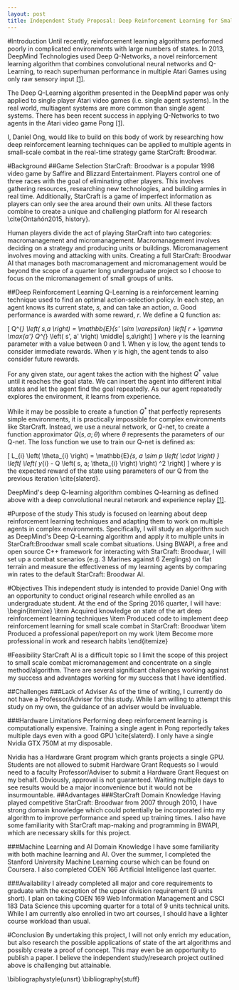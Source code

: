 ```yaml
---
layout: post
title: Independent Study Proposal: Deep Reinforcement Learning for Small Scale Combat in the Real-Time Strategy Game StarCraft: Broodwar
---
```


#Introduction
Until recently, reinforcement learning algorithms performed poorly in complicated environments with large numbers of states. In 2013, DeepMind Technologies used Deep Q-Networks, a novel reinforcement learning algorithm that combines convolutional neural networks and Q-Learning, to reach superhuman performance in multiple Atari Games using only raw sensory input [[1]](http://arxiv.org/abs/1511.08779). 

The Deep Q-Learning algorithm presented in the DeepMind paper was only applied to single player Atari video games (i.e. single agent systems). In the real world, multiagent systems are more common than single agent systems. There has been recent success in applying Q-Networks to two agents in the Atari video game Pong [[1]](http://arxiv.org/abs/1511.08779). 
 
I, Daniel Ong, would like to build on this body of work by researching how deep reinforcement learning techniques can be applied to multiple agents in small-scale combat in the real-time strategy game StarCraft: Broodwar.

#Background
##Game Selection
StarCraft: Broodwar is a popular 1998 video game by Saffire and Blizzard Entertainment. Players control one of three races with the goal of eliminating other players. This involves gathering resources, researching new technologies, and building armies in real time. Additionally, StarCraft is a game of imperfect information as players can only see the area around their own units. All these factors combine to create a unique and challenging platform for AI research \cite{Ontañón2015, history}. 

Human players divide the act of playing StarCraft into two categories: macromanagement and micromanagement. Macromanagement involves deciding on a strategy and producing units or buildings. Micromanagement involves moving and attacking with units. Creating a full StarCraft: Broodwar AI that manages both macromanagement and micromanagement would be beyond the scope of a quarter long undergraduate project so I choose to focus on the micromanagement of small groups of units.

##Deep Reinforcement Learning
Q-Learning is a reinforcement learning technique used to find an optimal action-selection policy. In each step, an agent knows its current state, $s$, and can take an action, $a$. Good performance is awarded with some reward, $r$. We define a Q function as:

\[ Q^{*} \left( s,a \right) =  \mathbb{E}_{s' \sim \varepsilon} \left[ r + \gamma \max_{a'} Q^{*} \left( s', a' \right) \middle| s,a\right] \]
where $\gamma$ is the learning parameter with a value between 0 and 1. When $\gamma$ is low, the agent tends to consider immediate rewards. When $\gamma$ is high, the agent tends to also consider future rewards.

For any given state, our agent takes the action with the highest $Q^{*}$ value until it reaches the goal state. We can insert the agent into different initial states and let the agent find the goal repeatedly. As our agent repeatedly explores the environment, it learns from experience. 
 
While it may be possible to create a function $Q^{*}$ that perfectly represents simple environments, it is practically impossible for complex environments like StarCraft. Instead, we use a neural network, or Q-net, to create a function approximator $Q(s, a; \theta)$ where $\theta$ represents the parameters of our Q-net. The loss function we use to train our Q-net is defined as:

\[ L_{i} \left( \theta_{i} \right) =  \mathbb{E}_{s, a \sim p \left( \cdot \right) } \left[ \left( y_{i} - Q \left( s, a; \theta_{i} \right) \right) ^2 \right] \]
where $y$ is the expected reward of the state using parameters of our Q from the previous iteration \cite{slaterd}.

DeepMind's deep Q-learning algorithm combines Q-learning as defined above with a deep convolutional neural network and experience replay [[1]](http://arxiv.org/abs/1511.08779). 

#Purpose of the study
This study is focused on learning about deep reinforcement learning techniques and adapting them to work on multiple agents in complex environments. Specifically, I will study an algorithm such as DeepMind's Deep Q-Learning algorithm and apply it to multiple units in StarCraft:Broodwar small scale combat situations. Using BWAPI, a free and open source C++ framework for interacting with StarCraft: Broodwar, I will set up a combat scenarios (e.g. 3 Marines against 6 Zerglings) on flat terrain and measure the  effectiveness of my learning agents by comparing win rates to the default StarCraft: Broodwar AI. 

#Objectives
This independent study is intended to provide Daniel Ong with an opportunity to conduct original research while enrolled as an undergraduate student. At the end of the Spring 2016 quarter, I will have:
\begin{itemize}
  \item Acquired knowledge on state of the art deep reinforcement learning techniques
  \item Produced code to implement deep reinforcement learning for small scale combat in StarCraft: Broodwar
  \item Produced a professional paper/report on my work
  \item Become more professional in work and research habits
\end{itemize}

#Feasibility
StarCraft AI is a difficult topic so I limit the scope of this project to small scale combat micromanagement and concentrate on a single method/algorithm. There are several significant challenges working against my success and advantages working for my success that I have identified. 

##Challenges
###Lack of Adviser
As of the time of writing, I currently do not have a Professor/Adviser for this study. While I am willing to attempt this study on my own, the guidance of an adviser would be invaluable. 

###Hardware Limitations
Performing deep reinforcement learning is computationally expensive. Training a single agent in Pong reportedly takes multiple days even with a good GPU \cite{slaterd}. I only have a single Nvidia GTX 750M at my disposable. 

Nvidia has a Hardware Grant program which grants projects a single GPU. Students are not allowed to submit Hardware Grant Requests so I would need to a faculty Professor/Adviser to submit a Hardware Grant Request on my behalf. Obviously, approval is not guaranteed. Waiting multiple days to see results would be a major inconvenience but it would not be insurmountable.
##Advantages
###StarCraft Domain Knowledge
Having played competitive StarCraft: Broodwar from 2007 through 2010, I have strong domain knowledge which could potentially be incorporated into my algorithm to improve performance and speed up training times. I also have some familiarity with StarCraft map-making and programming in BWAPI, which are necessary skills for this project.

###Machine Learning and AI Domain Knowledge
I have some familiarity with both machine learning and AI. Over the summer, I completed the Stanford University Machine Learning course which can be found on Coursera. I also completed COEN 166 Artificial Intelligence last quarter.

###Availability
I already completed all major and core requirements to graduate with the exception of the upper division requirement (9 units short).  I plan on taking COEN 169 Web Information Management and CSCI 183 Data Science this upcoming quarter for a total of 9 units technical units. While I am currently also enrolled in two art courses, I should have a lighter course workload than usual.

#Conclusion
By undertaking this project, I will not only enrich my education, but also research the possible applications of state of the art algorithms and possibly create a proof of concept. This may even be an opportunity to publish a paper. I believe the independent study/research project outlined above is challenging but attainable.
  
\bibliographystyle{unsrt}
\bibliography{stuff}